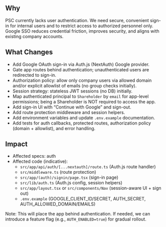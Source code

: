 ## Why
PSC currently lacks user authentication. We need secure, convenient sign-in for internal users and to restrict access to authorized personnel only. Google SSO reduces credential friction, improves security, and aligns with existing company accounts.

## What Changes
- Add Google OAuth sign-in via Auth.js (NextAuth) Google provider.
- Gate app routes behind authentication; unauthenticated users are redirected to sign-in.
- Authorization policy: allow only company users via allowed domain and/or explicit allowlist of emails (no group checks initially).
- Session strategy: stateless JWT sessions (no DB) initially.
- Map authenticated principal to `Shareholder` by `email` for app-level permissions; being a Shareholder is NOT required to access the app.
- Add sign-in UI with “Continue with Google” and sign-out.
- Add route protection middleware and session helpers.
- Add environment variables and update `.env.example` documentation.
- Add tests for auth callbacks, protected routes, authorization policy (domain + allowlist), and error handling.

## Impact
- Affected specs: auth
- Affected code (indicative):
  - `src/app/api/auth/[...nextauth]/route.ts` (Auth.js route handler)
  - `src/middleware.ts` (route protection)
  - `src/app/(auth)/signin/page.tsx` (sign-in page)
  - `src/lib/auth.ts` (Auth.js config, session helpers)
  - `src/app/layout.tsx` or `src/components/Nav` (session-aware UI + sign out)
  - `.env.example` (GOOGLE_CLIENT_ID/SECRET, AUTH_SECRET, AUTH_ALLOWED_DOMAIN/EMAILS)

Note: This will place the app behind authentication. If needed, we can introduce a feature flag (e.g., `AUTH_ENABLED=true`) for gradual rollout.
